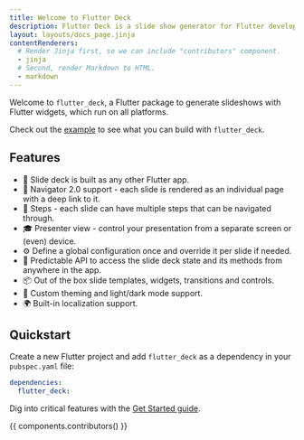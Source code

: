 ```yaml
---
title: Welcome to Flutter Deck
description: Flutter Deck is a slide show generator for Flutter developers.
layout: layouts/docs_page.jinja
contentRenderers:
  # Render Jinja first, so we can include "contributors" component.
  - jinja
  # Second, render Markdown to HTML.
  - markdown
---
```


Welcome to `flutter_deck`, a Flutter package to generate slideshows with Flutter widgets,
which run on all platforms.

Check out the [example](/demo) to see what you can build with `flutter_deck`.

## Features

- 💙 Slide deck is built as any other Flutter app.
- 🧭 Navigator 2.0 support - each slide is rendered as an individual page with a deep link to it.
- 🐾 Steps - each slide can have multiple steps that can be navigated through.
- 🎓 Presenter view - control your presentation from a separate screen or (even) device.
- ⚙️ Define a global configuration once and override it per slide if needed.
- 🚀 Predictable API to access the slide deck state and its methods from anywhere in the app.
- 📦 Out of the box slide templates, widgets, transitions and controls.
- 🎨 Custom theming and light/dark mode support.
- 🌍 Built-in localization support.

## Quickstart

Create a new Flutter project and add `flutter_deck` as a dependency in your `pubspec.yaml` file:

```yaml
dependencies:
  flutter_deck:
```

Dig into critical features with the [Get Started guide](/get-started).

{{ components.contributors() }}
